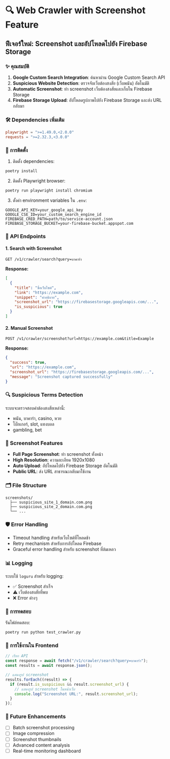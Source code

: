 # 🔍 Web Crawler with Screenshot Feature

## ฟีเจอร์ใหม่: Screenshot และอัปโหลดไปยัง Firebase Storage

### ✨ คุณสมบัติ

1. **Google Custom Search Integration**: ค้นหาผ่าน Google Custom Search API
2. **Suspicious Website Detection**: ตรวจจับเว็บต้องสงสัย (เว็บพนัน) อัตโนมัติ
3. **Automatic Screenshot**: ทำ screenshot เว็บต้องสงสัยและเก็บใน Firebase Storage
4. **Firebase Storage Upload**: อัปโหลดรูปภาพไปยัง Firebase Storage และส่ง URL กลับมา

### 🛠️ Dependencies เพิ่มเติม

```toml
playwright = ">=1.49.0,<2.0.0"
requests = ">=2.32.3,<3.0.0"
```

### 🔧 การติดตั้ง

1. ติดตั้ง dependencies:

```bash
poetry install
```

2. ติดตั้ง Playwright browser:

```bash
poetry run playwright install chromium
```

3. ตั้งค่า environment variables ใน `.env`:

```env
GOOGLE_API_KEY=your_google_api_key
GOOGLE_CSE_ID=your_custom_search_engine_id
FIREBASE_CRED_PATH=path/to/service-account.json
FIREBASE_STORAGE_BUCKET=your-firebase-bucket.appspot.com
```

### 🚀 API Endpoints

#### 1. Search with Screenshot

```
GET /v1/crawler/search?query=บาคาร่า
```

**Response:**

```json
[
  {
    "title": "ชื่อเว็บไซต์",
    "link": "https://example.com",
    "snippet": "คำอธิบาย",
    "screenshot_url": "https://firebasestorage.googleapis.com/...",
    "is_suspicious": true
  }
]
```

#### 2. Manual Screenshot

```
POST /v1/crawler/screenshot?url=https://example.com&title=Example
```

**Response:**

```json
{
  "success": true,
  "url": "https://example.com",
  "screenshot_url": "https://firebasestorage.googleapis.com/...",
  "message": "Screenshot captured successfully"
}
```

### 🔍 Suspicious Terms Detection

ระบบจะตรวจสอบคำต้องสงสัยเหล่านี้:

- พนัน, บาคาร่า, casino, หวย
- โป๊กเกอร์, slot, แทงบอล
- gambling, bet

### 📸 Screenshot Features

- **Full Page Screenshot**: ทำ screenshot ทั้งหน้า
- **High Resolution**: ความละเอียด 1920x1080
- **Auto Upload**: อัปโหลดไปยัง Firebase Storage อัตโนมัติ
- **Public URL**: ส่ง URL สาธารณะกลับมาใช้งาน

### 🗂️ File Structure

```
screenshots/
  ├── suspicious_site_1_domain.com.png
  ├── suspicious_site_2_domain.com.png
  └── ...
```

### 🛡️ Error Handling

- Timeout handling สำหรับเว็บไซต์ที่โหลดช้า
- Retry mechanism สำหรับการอัปโหลด Firebase
- Graceful error handling สำหรับ screenshot ที่ล้มเหลว

### 📊 Logging

ระบบใช้ `loguru` สำหรับ logging:

- ✅ Screenshot สำเร็จ
- ⚠️ เว็บต้องสงสัยที่พบ
- ❌ Error ต่างๆ

### 🔧 การทดสอบ

รันไฟล์ทดสอบ:

```bash
poetry run python test_crawler.py
```

### 🎯 การใช้งานใน Frontend

```typescript
// เรียก API
const response = await fetch("/v1/crawler/search?query=บาคาร่า");
const results = await response.json();

// แสดงรูป screenshot
results.forEach((result) => {
  if (result.is_suspicious && result.screenshot_url) {
    // แสดงรูป screenshot ในหน้าเว็บ
    console.log("Screenshot URL:", result.screenshot_url);
  }
});
```

### 🔮 Future Enhancements

- [ ] Batch screenshot processing
- [ ] Image compression
- [ ] Screenshot thumbnails
- [ ] Advanced content analysis
- [ ] Real-time monitoring dashboard
